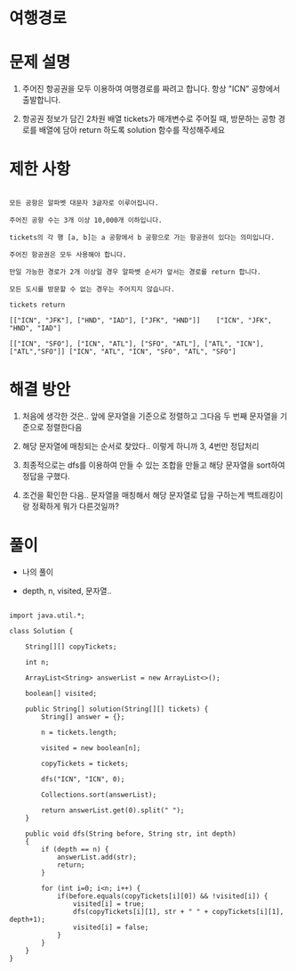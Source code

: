 # 여행경로

# 문제 설명

1. 주어진 항공권을 모두 이용하여 여행경로를 짜려고 합니다. 항상 "ICN" 공항에서 출발합니다.

2. 항공권 정보가 담긴 2차원 배열 tickets가 매개변수로 주어질 때, 방문하는 공항 경로를 배열에 담아 return 하도록 solution 함수를 작성해주세요

# 제한 사항

```

모든 공항은 알파벳 대문자 3글자로 이루어집니다.

주어진 공항 수는 3개 이상 10,000개 이하입니다.

tickets의 각 행 [a, b]는 a 공항에서 b 공항으로 가는 항공권이 있다는 의미입니다.

주어진 항공권은 모두 사용해야 합니다.

만일 가능한 경로가 2개 이상일 경우 알파벳 순서가 앞서는 경로를 return 합니다.

모든 도시를 방문할 수 없는 경우는 주어지지 않습니다.

tickets	return

[["ICN", "JFK"], ["HND", "IAD"], ["JFK", "HND"]]	["ICN", "JFK", "HND", "IAD"]

[["ICN", "SFO"], ["ICN", "ATL"], ["SFO", "ATL"], ["ATL", "ICN"], ["ATL","SFO"]]	["ICN", "ATL", "ICN", "SFO", "ATL", "SFO"]

```

# 해결 방안

1. 처음에 생각한 것은.. 앞에 문자열을 기준으로 정렬하고 그다음 두 번째 문자열을 기준으로 정렬한다음

2. 해당 문자열에 매칭되는 순서로 찾았다.. 이렇게 하니까 3, 4번만 정답처리

3. 최종적으로는 dfs를 이용하여 만들 수 있는 조합을 만들고 해당 문자열을 sort하여 정답을 구했다.

4. 조건을 확인한 다음.. 문자열을 매칭해서 해당 문자열로 답을 구하는게 백트래킹이랑 정확하게 뭐가 다른것일까?

# 풀이

- 나의 풀이

- depth, n, visited, 문자열.. 

```

import java.util.*;

class Solution {
    
    String[][] copyTickets;
    
    int n;
    
    ArrayList<String> answerList = new ArrayList<>();
    
    boolean[] visited;
    
    public String[] solution(String[][] tickets) {
        String[] answer = {};
        
        n = tickets.length;
        
        visited = new boolean[n];
        
        copyTickets = tickets;
        
        dfs("ICN", "ICN", 0);
        
        Collections.sort(answerList);
        
        return answerList.get(0).split(" ");
    }
    
    public void dfs(String before, String str, int depth)
    {
        if (depth == n) {
            answerList.add(str);
            return;
        }
        
        for (int i=0; i<n; i++) {
            if(before.equals(copyTickets[i][0]) && !visited[i]) {
                visited[i] = true;
                dfs(copyTickets[i][1], str + " " + copyTickets[i][1], depth+1);
                visited[i] = false;
            }
        }
    }
}

```